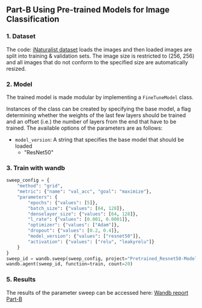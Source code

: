 ## Part-B Using Pre-trained Models for Image Classification

### 1. Dataset   

The code: [iNaturalist dataset](https://github.com/vamsikrishnamohan/DA6401-Assingment2-/blob/main/data_loading.py) loads the images and then loaded images are split into training & validation sets. The image size is restricted to (256, 256) and all images that do not conform to the  specified size are automatically resized.

### 2. Model
The trained model is made modular by implementing a `FineTuneModel` class.  

Instances of the class can be created by specifying the base model, a flag determining whether the weights of the last few layers should be trained and an offset (i.e.) the number of layers from the end that have to be trained. The available options of the parameters are as follows:

- `model_version`: A string that specifies the base model that should be loaded
    + "ResNet50"


### 3. Train with wandb
```python
sweep_config = {
    "method": "grid",
    "metric": {"name": "val_acc", "goal": "maximize"}, 
    "parameters": {
        "epochs": {"values": [5]},
        "batch_size": {"values": [64, 128]},
        "denselayer_size": {"values": [64, 128]},
        "l_rate": {"values": [0.001, 0.0001]},
        "optimizer": {"values": ["Adam"]},
        "dropout": {"values": [0.2, 0.4]},
        "model_version": {"values": ["resnet50"]},
        "activation": {"values": ["relu", "leakyrelu"]}
    }
}
sweep_id = wandb.sweep(sweep_config, project="Pretrained_Resnet50-Model")# Run the Sweep Agent
wandb.agent(sweep_id, function=train, count=20)
```

### 5. Results
The results of the parameter sweep can be accessed here: [Wandb report Part-B](https://wandb.ai/da24m026-indian-institute-of-technology-madras/Simple_cnn/reports/DA6401-Assignment-2---VmlldzoxMjE3ODE4OQ#question-3)
